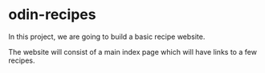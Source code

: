 # odin-recipes

In this project, we are going to build a basic recipe website.

The website will consist of a main index page which will have links to a few recipes.